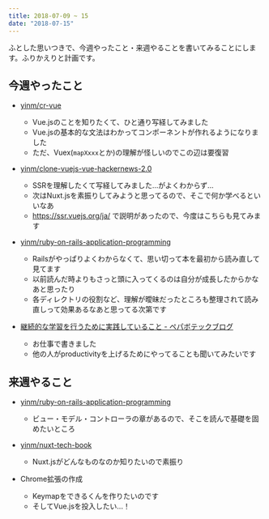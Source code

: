 ```yaml
---
title: 2018-07-09 ~ 15
date: "2018-07-15"
---
```


ふとした思いつきで、今週やったこと・来週やることを書いてみることにします。ふりかえりと計画です。

## 今週やったこと
* [yinm/cr-vue](https://github.com/yinm/cr-vue)
  * Vue.jsのことを知りたくて、ひと通り写経してみました
  * Vue.jsの基本的な文法はわかってコンポーネントが作れるようになりました
  * ただ、Vuex(`mapXxxx`とか)の理解が怪しいのでこの辺は要復習

* [yinm/clone-vuejs-vue-hackernews-2.0](https://github.com/yinm/clone-vuejs-vue-hackernews-2.0)
  * SSRを理解したくて写経してみました...がよくわからず...
  * 次はNuxt.jsを素振りしてみようと思ってるので、そこで何か学べるといいなあ
  * https://ssr.vuejs.org/ja/ で説明があったので、今度はこちらも見てみます

* [yinm/ruby-on-rails-application-programming](https://github.com/yinm/ruby-on-rails-application-programming)
  * Railsがやっぱりよくわからなくて、思い切って本を最初から読み直して見てます
  * 以前読んだ時よりもさっと頭に入ってくるのは自分が成長したからかなあと思ったり
  * 各ディレクトリの役割など、理解が曖昧だったところも整理されて読み直しって効果あるなあと思ってる次第です

* [継続的な学習を行うために実践していること - ペパボテックブログ](https://tech.pepabo.com/2018/07/13/methods-of-sustainable-learning/)
  * お仕事で書きました
  * 他の人がproductivityを上げるためにやってることも聞いてみたいです
 
## 来週やること

* [yinm/ruby-on-rails-application-programming](https://github.com/yinm/ruby-on-rails-application-programming)
  * ビュー・モデル・コントローラの章があるので、そこを読んで基礎を固めたいところ

* [yinm/nuxt-tech-book](https://github.com/yinm/nuxt-tech-book)
  * Nuxt.jsがどんなものなのか知りたいので素振り

* Chrome拡張の作成
  * Keymapをできるくんを作りたいのです
  * そしてVue.jsを投入したい...！
